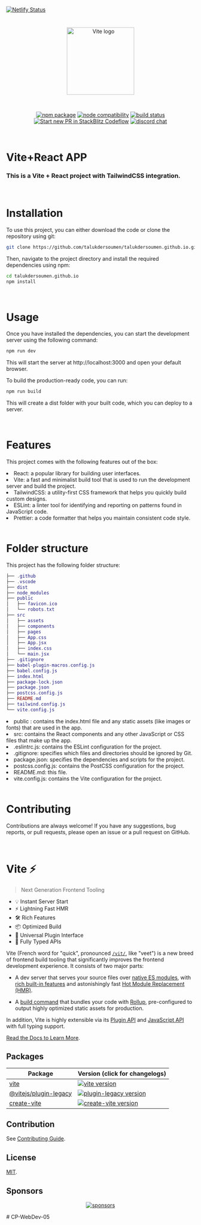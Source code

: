 #
[![Netlify Status](https://api.netlify.com/api/v1/badges/00e6b328-c662-4885-80ef-6e22e920cf9c/deploy-status)](https://app.netlify.com/sites/talukdersoumen/deploys) 
#



<p align="center">
  <a href="https://vitejs.dev" target="_blank" rel="noopener noreferrer">
    <img width="180" src="https://vitejs.dev/logo.svg" alt="Vite logo">
  </a>
</p>
<br/>
<p align="center">
  <a href="https://npmjs.com/package/vite"><img src="https://img.shields.io/npm/v/vite.svg" alt="npm package"></a>
  <a href="https://nodejs.org/en/about/releases/"><img src="https://img.shields.io/node/v/vite.svg" alt="node compatibility"></a>
  <a href="https://github.com/vitejs/vite/actions/workflows/ci.yml"><img src="https://github.com/vitejs/vite/actions/workflows/ci.yml/badge.svg?branch=main" alt="build status"></a>
  <a href="https://pr.new/vitejs/vite"><img src="https://developer.stackblitz.com/img/start_pr_dark_small.svg" alt="Start new PR in StackBlitz Codeflow"></a>
  <a href="https://chat.vitejs.dev"><img src="https://img.shields.io/badge/chat-discord-blue?style=flat&logo=discord" alt="discord chat"></a>
</p>
<br/>


# Vite+React APP

### This is a Vite + React project with TailwindCSS integration. 
 
<br/>

# Installation

To use this project, you can either download the code or clone the repository using git:

```bash
git clone https://github.com/talukdersoumen/talukdersoumen.github.io.git
```

Then, navigate to the project directory and install the required dependencies using npm:

```bash
cd talukdersoumen.github.io
npm install
```

<br/>

# Usage

Once you have installed the dependencies, you can start the development server using the following command:

```bash
npm run dev
```

This will start the server at http://localhost:3000 and open your default browser.

To build the production-ready code, you can run:

```bash
npm run build
```

This will create a dist folder with your built code, which you can deploy to a server.

<br/>

# Features

This project comes with the following features out of the box:

 <li>React: a popular library for building user interfaces.</li>
 <li> Vite: a fast and minimalist build tool that is used to run the development server and build the project.</li>
 <li>TailwindCSS: a utility-first CSS framework that helps you quickly build custom designs.</li>
 <li>ESLint: a linter tool for identifying and reporting on patterns found in JavaScript code.</li>
 <li>Prettier: a code formatter that helps you maintain consistent code style.</li>

<br/>


# Folder structure

This project has the following folder structure:

```lua
├── .github
├── .vscode
├── dist
├── node_modules
├── public
│   ├── favicon.ico
│   └── robots.txt
├── src
│   ├── assets
│   ├── components
│   ├── pages
│   ├── App.css
│   ├── App.jsx
│   ├── index.css
│   └── main.jsx
├── .gitignore
├── babel-plugin-macros.config.js
├── babel.config.js
├── index.html
├── package-lock.json
├── package.json
├── postcss.config.js
├── README.md
├── tailwind.config.js
└── vite.config.js
```

<li> public : contains the index.html file and any static assets (like images or fonts) that are used in the app. </li>
<li>  src: contains the React components and any other JavaScript or CSS files that make up the app.</li>
<li>  .eslintrc.js: contains the ESLint configuration for the project.</li>
<li>   .gitignore: specifies which files and directories should be ignored by Git.</li>
<li>   package.json: specifies the dependencies and scripts for the project.</li>
<li>  postcss.config.js: contains the PostCSS configuration for the project.</li>
<li>  README.md: this file.</li>
<li>  vite.config.js: contains the Vite configuration for the project.</li>

<br/>

# Contributing

Contributions are always welcome! If you have any suggestions, bug reports, or pull requests, please open an issue or a pull request on GitHub.

<br/>

# Vite ⚡

> Next Generation Frontend Tooling

- 💡 Instant Server Start
- ⚡️ Lightning Fast HMR
- 🛠️ Rich Features
- 📦 Optimized Build
- 🔩 Universal Plugin Interface
- 🔑 Fully Typed APIs

Vite (French word for "quick", pronounced [`/vit/`](https://cdn.jsdelivr.net/gh/vitejs/vite@main/docs/public/vite.mp3), like "veet") is a new breed of frontend build tooling that significantly improves the frontend development experience. It consists of two major parts:

- A dev server that serves your source files over [native ES modules](https://developer.mozilla.org/en-US/docs/Web/JavaScript/Guide/Modules), with [rich built-in features](https://vitejs.dev/guide/features.html) and astonishingly fast [Hot Module Replacement (HMR)](https://vitejs.dev/guide/features.html#hot-module-replacement).

- A [build command](https://vitejs.dev/guide/build.html) that bundles your code with [Rollup](https://rollupjs.org), pre-configured to output highly optimized static assets for production.

In addition, Vite is highly extensible via its [Plugin API](https://vitejs.dev/guide/api-plugin.html) and [JavaScript API](https://vitejs.dev/guide/api-javascript.html) with full typing support.

[Read the Docs to Learn More](https://vitejs.dev).

## Packages

| Package                                         | Version (click for changelogs)                                                                                                    |
| ----------------------------------------------- | :-------------------------------------------------------------------------------------------------------------------------------- |
| [vite](packages/vite)                           | [![vite version](https://img.shields.io/npm/v/vite.svg?label=%20)](packages/vite/CHANGELOG.md)                                    |
| [@vitejs/plugin-legacy](packages/plugin-legacy) | [![plugin-legacy version](https://img.shields.io/npm/v/@vitejs/plugin-legacy.svg?label=%20)](packages/plugin-legacy/CHANGELOG.md) |
| [create-vite](packages/create-vite)             | [![create-vite version](https://img.shields.io/npm/v/create-vite.svg?label=%20)](packages/create-vite/CHANGELOG.md)               |

## Contribution

See [Contributing Guide](CONTRIBUTING.md).

## License

[MIT](LICENSE).

## Sponsors

<p align="center">
  <a target="_blank" href="https://github.com/sponsors/yyx990803">
    <img alt="sponsors" src="https://sponsors.vuejs.org/vite.svg">
  </a>
</p>
#   C P - W e b D e v - 0 5  
 